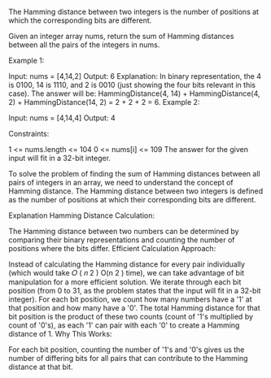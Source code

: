 The Hamming distance between two integers is the number of positions at which the corresponding bits are different.

Given an integer array nums, return the sum of Hamming distances between all the pairs of the integers in nums.

Example 1:

Input: nums = [4,14,2]
Output: 6
Explanation: In binary representation, the 4 is 0100, 14 is 1110, and 2 is 0010 (just
showing the four bits relevant in this case).
The answer will be:
HammingDistance(4, 14) + HammingDistance(4, 2) + HammingDistance(14, 2) = 2 + 2 + 2 = 6.
Example 2:

Input: nums = [4,14,4]
Output: 4

Constraints:

1 <= nums.length <= 104
0 <= nums[i] <= 109
The answer for the given input will fit in a 32-bit integer.

To solve the problem of finding the sum of Hamming distances between all pairs of integers in an array, we need to understand the concept of Hamming distance. The Hamming distance between two integers is defined as the number of positions at which their corresponding bits are different.

Explanation
Hamming Distance Calculation:

The Hamming distance between two numbers can be determined by comparing their binary representations and counting the number of positions where the bits differ.
Efficient Calculation Approach:

Instead of calculating the Hamming distance for every pair individually (which would take
𝑂
(
𝑛
2
)
O(n
2
) time), we can take advantage of bit manipulation for a more efficient solution.
We iterate through each bit position (from 0 to 31, as the problem states that the input will fit in a 32-bit integer). For each bit position, we count how many numbers have a '1' at that position and how many have a '0'.
The total Hamming distance for that bit position is the product of these two counts (count of '1's multiplied by count of '0's), as each '1' can pair with each '0' to create a Hamming distance of 1.
Why This Works:

For each bit position, counting the number of '1's and '0's gives us the number of differing bits for all pairs that can contribute to the Hamming distance at that bit.
